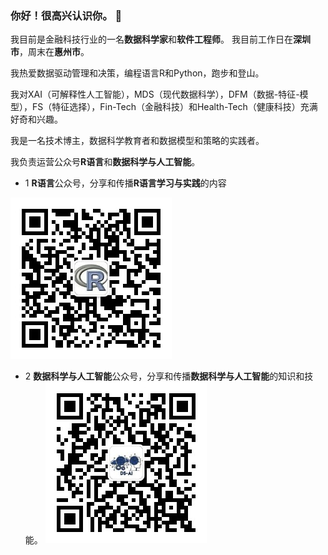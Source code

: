### 你好！很高兴认识你。 👋

我目前是金融科技行业的一名**数据科学家**和**软件工程师**。
我目前工作日在**深圳市**，周末在**惠州市**。

我热爱数据驱动管理和决策，编程语言R和Python，跑步和登山。

我对XAI（可解释性人工智能），MDS（现代数据科学），DFM（数据-特征-模型），FS（特征选择），Fin-Tech（金融科技）和Health-Tech（健康科技）充满好奇和兴趣。

我是一名技术博主，数据科学教育者和数据模型和策略的实践者。

我负责运营公众号**R语言**和**数据科学与人工智能**。

- 1 **R语言**公众号，分享和传播**R语言学习与实践**的内容

![R](./imgs/R语言.jpg)

- 2 **数据科学与人工智能**公众号，分享和传播**数据科学与人工智能**的知识和技能。
![DS](./imgs/数据科学与人工智能.jpg)

